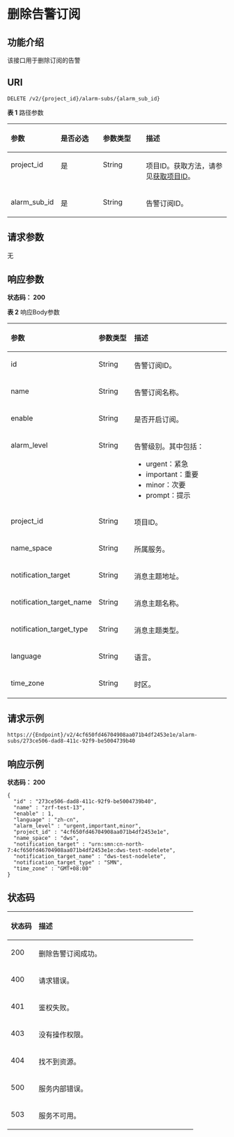 # 删除告警订阅<a name="ZH-CN_TOPIC_0000001437421897"></a>

## 功能介绍<a name="section1757522182610"></a>

该接口用于删除订阅的告警

## URI<a name="section11582821260"></a>

```
DELETE /v2/{project_id}/alarm-subs/{alarm_sub_id}
```

**表 1**  路径参数

<a name="table105934252614"></a>
<table><thead align="left"><tr id="row15883216260"><th class="cellrowborder" valign="top" width="20%" id="mcps1.2.5.1.1"><p id="p85956210262"><a name="p85956210262"></a><a name="p85956210262"></a>参数</p>
</th>
<th class="cellrowborder" valign="top" width="20%" id="mcps1.2.5.1.2"><p id="p10597182142614"><a name="p10597182142614"></a><a name="p10597182142614"></a>是否必选</p>
</th>
<th class="cellrowborder" valign="top" width="20%" id="mcps1.2.5.1.3"><p id="p260020210264"><a name="p260020210264"></a><a name="p260020210264"></a>参数类型</p>
</th>
<th class="cellrowborder" valign="top" width="40%" id="mcps1.2.5.1.4"><p id="p1760315262615"><a name="p1760315262615"></a><a name="p1760315262615"></a>描述</p>
</th>
</tr>
</thead>
<tbody><tr id="row2058916214269"><td class="cellrowborder" valign="top" width="20%" headers="mcps1.2.5.1.1 "><p id="p1760582192613"><a name="p1760582192613"></a><a name="p1760582192613"></a>project_id</p>
</td>
<td class="cellrowborder" valign="top" width="20%" headers="mcps1.2.5.1.2 "><p id="p16086242612"><a name="p16086242612"></a><a name="p16086242612"></a>是</p>
</td>
<td class="cellrowborder" valign="top" width="20%" headers="mcps1.2.5.1.3 "><p id="p10612182172610"><a name="p10612182172610"></a><a name="p10612182172610"></a>String</p>
</td>
<td class="cellrowborder" valign="top" width="40%" headers="mcps1.2.5.1.4 "><p id="p261512242618"><a name="p261512242618"></a><a name="p261512242618"></a>项目ID。获取方法，请参见<a href="获取项目ID.md">获取项目ID</a>。</p>
</td>
</tr>
<tr id="row1058913214268"><td class="cellrowborder" valign="top" width="20%" headers="mcps1.2.5.1.1 "><p id="p76188219268"><a name="p76188219268"></a><a name="p76188219268"></a>alarm_sub_id</p>
</td>
<td class="cellrowborder" valign="top" width="20%" headers="mcps1.2.5.1.2 "><p id="p662117292620"><a name="p662117292620"></a><a name="p662117292620"></a>是</p>
</td>
<td class="cellrowborder" valign="top" width="20%" headers="mcps1.2.5.1.3 "><p id="p3624142172613"><a name="p3624142172613"></a><a name="p3624142172613"></a>String</p>
</td>
<td class="cellrowborder" valign="top" width="40%" headers="mcps1.2.5.1.4 "><p id="p166283216260"><a name="p166283216260"></a><a name="p166283216260"></a>告警订阅ID。</p>
</td>
</tr>
</tbody>
</table>

## 请求参数<a name="section1063118242617"></a>

无

## 响应参数<a name="section136361925260"></a>

**状态码： 200**

**表 2**  响应Body参数

<a name="zh-cn_topic_0000001437698625_response_AlarmSubscriptionResponse"></a>
<table><thead align="left"><tr id="row864320222614"><th class="cellrowborder" valign="top" width="20%" id="mcps1.2.4.1.1"><p id="p8650162182614"><a name="p8650162182614"></a><a name="p8650162182614"></a>参数</p>
</th>
<th class="cellrowborder" valign="top" width="20%" id="mcps1.2.4.1.2"><p id="p56521321261"><a name="p56521321261"></a><a name="p56521321261"></a>参数类型</p>
</th>
<th class="cellrowborder" valign="top" width="60%" id="mcps1.2.4.1.3"><p id="p166554242614"><a name="p166554242614"></a><a name="p166554242614"></a>描述</p>
</th>
</tr>
</thead>
<tbody><tr id="row96431429267"><td class="cellrowborder" valign="top" width="20%" headers="mcps1.2.4.1.1 "><p id="p065818210265"><a name="p065818210265"></a><a name="p065818210265"></a>id</p>
</td>
<td class="cellrowborder" valign="top" width="20%" headers="mcps1.2.4.1.2 "><p id="p126621628266"><a name="p126621628266"></a><a name="p126621628266"></a>String</p>
</td>
<td class="cellrowborder" valign="top" width="60%" headers="mcps1.2.4.1.3 "><p id="p116653222613"><a name="p116653222613"></a><a name="p116653222613"></a>告警订阅ID。</p>
</td>
</tr>
<tr id="row1464382132617"><td class="cellrowborder" valign="top" width="20%" headers="mcps1.2.4.1.1 "><p id="p366719232615"><a name="p366719232615"></a><a name="p366719232615"></a>name</p>
</td>
<td class="cellrowborder" valign="top" width="20%" headers="mcps1.2.4.1.2 "><p id="p1567092152616"><a name="p1567092152616"></a><a name="p1567092152616"></a>String</p>
</td>
<td class="cellrowborder" valign="top" width="60%" headers="mcps1.2.4.1.3 "><p id="p76721320265"><a name="p76721320265"></a><a name="p76721320265"></a>告警订阅名称。</p>
</td>
</tr>
<tr id="row964413232613"><td class="cellrowborder" valign="top" width="20%" headers="mcps1.2.4.1.1 "><p id="p867716217264"><a name="p867716217264"></a><a name="p867716217264"></a>enable</p>
</td>
<td class="cellrowborder" valign="top" width="20%" headers="mcps1.2.4.1.2 "><p id="p1967912172613"><a name="p1967912172613"></a><a name="p1967912172613"></a>String</p>
</td>
<td class="cellrowborder" valign="top" width="60%" headers="mcps1.2.4.1.3 "><p id="p1668219282617"><a name="p1668219282617"></a><a name="p1668219282617"></a>是否开启订阅。</p>
</td>
</tr>
<tr id="row8644172102610"><td class="cellrowborder" valign="top" width="20%" headers="mcps1.2.4.1.1 "><p id="p16841922262"><a name="p16841922262"></a><a name="p16841922262"></a>alarm_level</p>
</td>
<td class="cellrowborder" valign="top" width="20%" headers="mcps1.2.4.1.2 "><p id="p2687132132611"><a name="p2687132132611"></a><a name="p2687132132611"></a>String</p>
</td>
<td class="cellrowborder" valign="top" width="60%" headers="mcps1.2.4.1.3 "><p id="p9532051192512"><a name="p9532051192512"></a><a name="p9532051192512"></a>告警级别。其中包括：</p>
<a name="ul27971640191913"></a><a name="ul27971640191913"></a><ul id="ul27971640191913"><li>urgent：紧急</li><li>important：重要</li><li>minor：次要</li><li>prompt：提示</li></ul>
</td>
</tr>
<tr id="row9644202172614"><td class="cellrowborder" valign="top" width="20%" headers="mcps1.2.4.1.1 "><p id="p769316218262"><a name="p769316218262"></a><a name="p769316218262"></a>project_id</p>
</td>
<td class="cellrowborder" valign="top" width="20%" headers="mcps1.2.4.1.2 "><p id="p9696929266"><a name="p9696929266"></a><a name="p9696929266"></a>String</p>
</td>
<td class="cellrowborder" valign="top" width="60%" headers="mcps1.2.4.1.3 "><p id="p3699122261"><a name="p3699122261"></a><a name="p3699122261"></a>项目ID。</p>
</td>
</tr>
<tr id="row7644132192611"><td class="cellrowborder" valign="top" width="20%" headers="mcps1.2.4.1.1 "><p id="p1670217213262"><a name="p1670217213262"></a><a name="p1670217213262"></a>name_space</p>
</td>
<td class="cellrowborder" valign="top" width="20%" headers="mcps1.2.4.1.2 "><p id="p1570772142616"><a name="p1570772142616"></a><a name="p1570772142616"></a>String</p>
</td>
<td class="cellrowborder" valign="top" width="60%" headers="mcps1.2.4.1.3 "><p id="p25922039372"><a name="p25922039372"></a><a name="p25922039372"></a>所属服务。</p>
</td>
</tr>
<tr id="row10645727263"><td class="cellrowborder" valign="top" width="20%" headers="mcps1.2.4.1.1 "><p id="p2712725263"><a name="p2712725263"></a><a name="p2712725263"></a>notification_target</p>
</td>
<td class="cellrowborder" valign="top" width="20%" headers="mcps1.2.4.1.2 "><p id="p13715127261"><a name="p13715127261"></a><a name="p13715127261"></a>String</p>
</td>
<td class="cellrowborder" valign="top" width="60%" headers="mcps1.2.4.1.3 "><p id="p97186212261"><a name="p97186212261"></a><a name="p97186212261"></a>消息主题地址。</p>
</td>
</tr>
<tr id="row166452216269"><td class="cellrowborder" valign="top" width="20%" headers="mcps1.2.4.1.1 "><p id="p672019282610"><a name="p672019282610"></a><a name="p672019282610"></a>notification_target_name</p>
</td>
<td class="cellrowborder" valign="top" width="20%" headers="mcps1.2.4.1.2 "><p id="p0723112122616"><a name="p0723112122616"></a><a name="p0723112122616"></a>String</p>
</td>
<td class="cellrowborder" valign="top" width="60%" headers="mcps1.2.4.1.3 "><p id="p5726132192610"><a name="p5726132192610"></a><a name="p5726132192610"></a>消息主题名称。</p>
</td>
</tr>
<tr id="row264510212266"><td class="cellrowborder" valign="top" width="20%" headers="mcps1.2.4.1.1 "><p id="p147297262612"><a name="p147297262612"></a><a name="p147297262612"></a>notification_target_type</p>
</td>
<td class="cellrowborder" valign="top" width="20%" headers="mcps1.2.4.1.2 "><p id="p1573114213269"><a name="p1573114213269"></a><a name="p1573114213269"></a>String</p>
</td>
<td class="cellrowborder" valign="top" width="60%" headers="mcps1.2.4.1.3 "><p id="p1773472152619"><a name="p1773472152619"></a><a name="p1773472152619"></a>消息主题类型。</p>
</td>
</tr>
<tr id="row4645629266"><td class="cellrowborder" valign="top" width="20%" headers="mcps1.2.4.1.1 "><p id="p57371924260"><a name="p57371924260"></a><a name="p57371924260"></a>language</p>
</td>
<td class="cellrowborder" valign="top" width="20%" headers="mcps1.2.4.1.2 "><p id="p1674012213268"><a name="p1674012213268"></a><a name="p1674012213268"></a>String</p>
</td>
<td class="cellrowborder" valign="top" width="60%" headers="mcps1.2.4.1.3 "><p id="p1974202112610"><a name="p1974202112610"></a><a name="p1974202112610"></a>语言。</p>
</td>
</tr>
<tr id="row19645152192613"><td class="cellrowborder" valign="top" width="20%" headers="mcps1.2.4.1.1 "><p id="p127458220265"><a name="p127458220265"></a><a name="p127458220265"></a>time_zone</p>
</td>
<td class="cellrowborder" valign="top" width="20%" headers="mcps1.2.4.1.2 "><p id="p197491224262"><a name="p197491224262"></a><a name="p197491224262"></a>String</p>
</td>
<td class="cellrowborder" valign="top" width="60%" headers="mcps1.2.4.1.3 "><p id="p1175212282618"><a name="p1175212282618"></a><a name="p1175212282618"></a>时区。</p>
</td>
</tr>
</tbody>
</table>

## 请求示例<a name="section1675513217261"></a>

```
https://{Endpoint}/v2/4cf650fd46704908aa071b4df2453e1e/alarm-subs/273ce506-dad8-411c-92f9-be5004739b40
```

## 响应示例<a name="section137621929264"></a>

**状态码： 200**

```
{
  "id" : "273ce506-dad8-411c-92f9-be5004739b40",
  "name" : "zrf-test-13",
  "enable" : 1,
  "language" : "zh-cn",
  "alarm_level" : "urgent,important,minor",
  "project_id" : "4cf650fd46704908aa071b4df2453e1e",
  "name_space" : "dws",
  "notification_target" : "urn:smn:cn-north-7:4cf650fd46704908aa071b4df2453e1e:dws-test-nodelete",
  "notification_target_name" : "dws-test-nodelete",
  "notification_target_type" : "SMN",
  "time_zone" : "GMT+08:00"
}
```

## 状态码<a name="section580112219261"></a>

<a name="zh-cn_topic_0000001437698625_status_code"></a>
<table><thead align="left"><tr id="row178041924264"><th class="cellrowborder" valign="top" width="15%" id="mcps1.1.3.1.1"><p id="p178071328267"><a name="p178071328267"></a><a name="p178071328267"></a>状态码</p>
</th>
<th class="cellrowborder" valign="top" width="85%" id="mcps1.1.3.1.2"><p id="p881114262613"><a name="p881114262613"></a><a name="p881114262613"></a>描述</p>
</th>
</tr>
</thead>
<tbody><tr id="row158059214263"><td class="cellrowborder" valign="top" width="15%" headers="mcps1.1.3.1.1 "><p id="p581411252617"><a name="p581411252617"></a><a name="p581411252617"></a>200</p>
</td>
<td class="cellrowborder" valign="top" width="85%" headers="mcps1.1.3.1.2 "><p id="p381613222617"><a name="p381613222617"></a><a name="p381613222617"></a>删除告警订阅成功。</p>
</td>
</tr>
<tr id="row1944945014155"><td class="cellrowborder" valign="top" width="15%" headers="mcps1.1.3.1.1 "><p id="p144491500154"><a name="p144491500154"></a><a name="p144491500154"></a>400</p>
</td>
<td class="cellrowborder" valign="top" width="85%" headers="mcps1.1.3.1.2 "><p id="p1644915503159"><a name="p1644915503159"></a><a name="p1644915503159"></a>请求错误。</p>
</td>
</tr>
<tr id="row4961174461514"><td class="cellrowborder" valign="top" width="15%" headers="mcps1.1.3.1.1 "><p id="p896184410151"><a name="p896184410151"></a><a name="p896184410151"></a>401</p>
</td>
<td class="cellrowborder" valign="top" width="85%" headers="mcps1.1.3.1.2 "><p id="p109615449158"><a name="p109615449158"></a><a name="p109615449158"></a>鉴权失败。</p>
</td>
</tr>
<tr id="row15815104791513"><td class="cellrowborder" valign="top" width="15%" headers="mcps1.1.3.1.1 "><p id="p10816194712159"><a name="p10816194712159"></a><a name="p10816194712159"></a>403</p>
</td>
<td class="cellrowborder" valign="top" width="85%" headers="mcps1.1.3.1.2 "><p id="p381612479156"><a name="p381612479156"></a><a name="p381612479156"></a>没有操作权限。</p>
</td>
</tr>
<tr id="row159358121513"><td class="cellrowborder" valign="top" width="15%" headers="mcps1.1.3.1.1 "><p id="p1759145812154"><a name="p1759145812154"></a><a name="p1759145812154"></a>404</p>
</td>
<td class="cellrowborder" valign="top" width="85%" headers="mcps1.1.3.1.2 "><p id="p35945819159"><a name="p35945819159"></a><a name="p35945819159"></a>找不到资源。</p>
</td>
</tr>
<tr id="row4562195551517"><td class="cellrowborder" valign="top" width="15%" headers="mcps1.1.3.1.1 "><p id="p1056295519150"><a name="p1056295519150"></a><a name="p1056295519150"></a>500</p>
</td>
<td class="cellrowborder" valign="top" width="85%" headers="mcps1.1.3.1.2 "><p id="p1856255516156"><a name="p1856255516156"></a><a name="p1856255516156"></a>服务内部错误。</p>
</td>
</tr>
<tr id="row599525211513"><td class="cellrowborder" valign="top" width="15%" headers="mcps1.1.3.1.1 "><p id="p16995165211518"><a name="p16995165211518"></a><a name="p16995165211518"></a>503</p>
</td>
<td class="cellrowborder" valign="top" width="85%" headers="mcps1.1.3.1.2 "><p id="p199565291520"><a name="p199565291520"></a><a name="p199565291520"></a>服务不可用。</p>
</td>
</tr>
</tbody>
</table>

